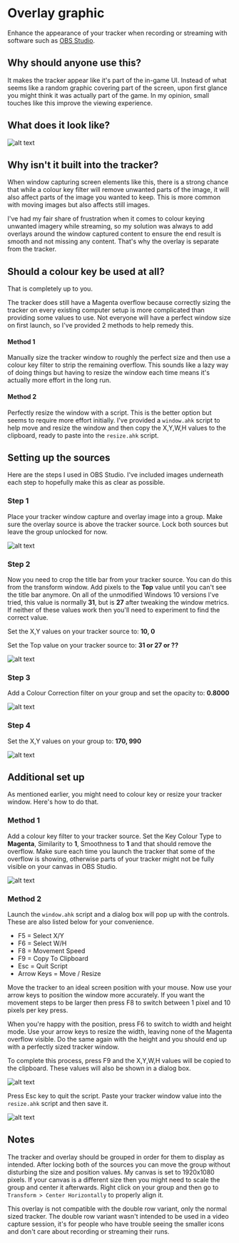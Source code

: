 # Overlay graphic

Enhance the appearance of your tracker when recording or streaming with software such as [OBS Studio](https://obsproject.com/).

## Why should anyone use this?

It makes the tracker appear like it's part of the in-game UI. Instead of what seems like a random graphic covering part of the screen, upon first glance you might think it was actually part of the game. In my opinion, small touches like this improve the viewing experience.

## What does it look like?

![alt text](images/example.jpg "Example")

## Why isn't it built into the tracker?

When window capturing screen elements like this, there is a strong chance that while a colour key filter will remove unwanted parts of the image, it will also affect parts of the image you wanted to keep. This is more common with moving images but also affects still images.

I've had my fair share of frustration when it comes to colour keying unwanted imagery while streaming, so my solution was always to add overlays around the window captured content to ensure the end result is smooth and not missing any content. That's why the overlay is separate from the tracker.

## Should a colour key be used at all?

That is completely up to you.

The tracker does still have a Magenta overflow because correctly sizing the tracker on every existing computer setup is more complicated than providing some values to use. Not everyone will have a perfect window size on first launch, so I've provided 2 methods to help remedy this.

#### Method 1

Manually size the tracker window to roughly the perfect size and then use a colour key filter to strip the remaining overflow. This sounds like a lazy way of doing things but having to resize the window each time means it's actually more effort in the long run.

#### Method 2

Perfectly resize the window with a script. This is the better option but seems to require more effort initially. I've provided a `window.ahk` script to help move and resize the window and then copy the X,Y,W,H values to the clipboard, ready to paste into the `resize.ahk` script.

## Setting up the sources

Here are the steps I used in OBS Studio. I've included images underneath each step to hopefully make this as clear as possible.

### Step 1
Place your tracker window capture and overlay image into a group. Make sure the overlay source is above the tracker source. Lock both sources but leave the group unlocked for now.

![alt text](images/step_1.png "Grouped sources")

### Step 2
Now you need to crop the title bar from your tracker source. You can do this from the transform window. Add pixels to the **Top** value until you can't see the title bar anymore. On all of the unmodified Windows 10 versions I've tried, this value is normally **31**, but is **27** after tweaking the window metrics. If neither of these values work then you'll need to experiment to find the correct value.

Set the X,Y values on your tracker source to: **10, 0**

Set the Top value on your tracker source to: **31 or 27 or ??**

![alt text](images/step_2.png "Transform X,Y on tracker")

### Step 3
Add a Colour Correction filter on your group and set the opacity to: **0.8000**

![alt text](images/step_3.png "Colour Correction filter on group")

### Step 4
Set the X,Y values on your group to: **170, 990**

![alt text](images/step_4.png "Transform X,Y on group")

## Additional set up

As mentioned earlier, you might need to colour key or resize your tracker window. Here's how to do that.

### Method 1

Add a colour key filter to your tracker source. Set the Key Colour Type to **Magenta**, Similarity to **1**, Smoothness to **1** and that should remove the overflow. Make sure each time you launch the tracker that some of the overflow is showing, otherwise parts of your tracker might not be fully visible on your canvas in OBS Studio.

![alt text](images/method_1.png "Colour Key filter on tracker")

### Method 2

Launch the `window.ahk` script and a dialog box will pop up with the controls. These are also listed below for your convenience.

- F5 = Select X/Y
- F6 = Select W/H
- F8 = Movement Speed
- F9 = Copy To Clipboard
- Esc = Quit Script
- Arrow Keys = Move / Resize

Move the tracker to an ideal screen position with your mouse. Now use your arrow keys to position the window more accurately. If you want the movement steps to be larger then press F8 to switch between 1 pixel and 10 pixels per key press.

When you're happy with the position, press F6 to switch to width and height mode. Use your arrow keys to resize the width, leaving none of the Magenta overflow visible. Do the same again with the height and you should end up with a perfectly sized tracker window.

To complete this process, press F9 and the X,Y,W,H values will be copied to the clipboard. These values will also be shown in a dialog box.

![alt text](images/method_2_1.png "Window script values")

Press Esc key to quit the script. Paste your tracker window value into the `resize.ahk` script and then save it.

![alt text](images/method_2_2.png "Resize script value replacement")

## Notes

The tracker and overlay should be grouped in order for them to display as intended. After locking both of the sources you can move the group without disturbing the size and position values. My canvas is set to 1920x1080 pixels. If your canvas is a different size then you might need to scale the group and center it afterwards. Right click on your group and then go to `Transform > Center Horizontally` to properly align it.

This overlay is not compatible with the double row variant, only the normal sized tracker. The double row variant wasn't intended to be used in a video capture session, it's for people who have trouble seeing the smaller icons and don't care about recording or streaming their runs.
